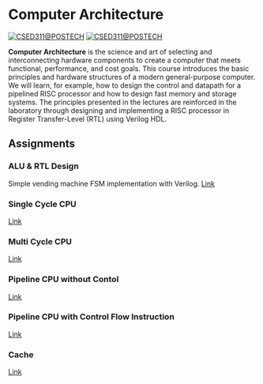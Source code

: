 # Computer Architecture
[![CSED311@POSTECH](https://img.shields.io/badge/CSED311-POSTECH-c80150)](https://www.postech.ac.kr/eng)
[![CSED311@POSTECH](https://img.shields.io/badge/Spring-2023-775E64)](https://www.postech.ac.kr/eng)

**Computer Architecture** is the science and art of selecting and interconnecting hardware components to create a computer that meets functional, performance, and cost goals. This course introduces the basic principles and hardware structures of a modern general-purpose computer. We will learn, for example, how to design the control and datapath for a pipelined RISC processor and how to design fast memory and storage systems. The principles presented in the lectures are reinforced in the laboratory through designing and implementing a RISC processor in Register Transfer-Level (RTL) using Verilog HDL.

## Assignments
### ALU & RTL Design
Simple vending machine FSM implementation with Verilog.
[Link](Lab1)

### Single Cycle CPU
[Link](Lab2)

### Multi Cycle CPU
[Link](Lab3)

### Pipeline CPU without Contol
[Link](Lab4-1)

### Pipeline CPU with Control Flow Instruction 
[Link](Lab4-2)

### Cache
[Link](Lab5)

